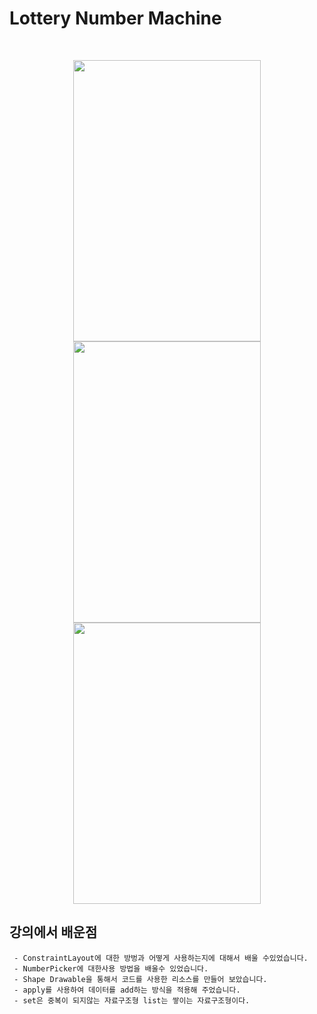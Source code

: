 # Lottery Number Machine

<br />
<p align="center">
  
  <img width="300" height="450" src="https://user-images.githubusercontent.com/89181586/169645390-e471484b-4561-44a5-90fc-af279f532fdf.png">
  <img width="300" height="450" src="https://user-images.githubusercontent.com/89181586/169645436-4e4d2376-c446-48ae-aa27-f4e35f2f2896.png">
  <img width="300" height="450" src="https://user-images.githubusercontent.com/89181586/169645424-6221c7ec-6623-49df-84d4-84b15ad3c184.png">
</p>

## 강의에서 배운점
```
 - ConstraintLayout에 대한 방벙과 어떻게 사용하는지에 대해서 배울 수있었습니다.
 - NumberPicker에 대한사용 방법을 배울수 있었습니다.
 - Shape Drawable을 통해서 코드를 사용한 리소스를 만들어 보았습니다.
 - apply를 사용하여 데이터를 add하는 방식을 적용해 주었습니다.
 - set은 중복이 되지않는 자료구조형 list는 쌓이는 자료구조형이다.
```
